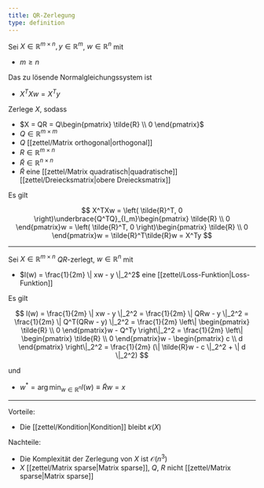 ```yaml
---
title: QR-Zerlegung
type: definition
---
```


Sei $X \in \mathbb{R}^{m \times n}, y \in \mathbb{R}^m$, $w \in \mathbb{R}^n$ mit
- $m \ge n$

Das zu lösende Normalgleichungssystem ist
- $X^TXw = X^Ty$

Zerlege $X$, sodass
- $X = QR = Q\begin{pmatrix} \tilde{R} \\ 0 \end{pmatrix}$
- $Q \in \mathbb{R}^{m \times m}$
- $Q$ [[zettel/Matrix orthogonal|orthogonal]]
- $R \in \mathbb{R}^{m \times n}$
- $\tilde{R} \in \mathbb{R}^{n \times n}$
- $\tilde{R}$ eine [[zettel/Matrix quadratisch|quadratische]] [[zettel/Dreiecksmatrix|obere Dreiecksmatrix]]

Es gilt

$$
	X^TXw = \left( \tilde{R}^T, 0 \right)\underbrace{Q^TQ}_{I_m}\begin{pmatrix} \tilde{R} \\ 0 \end{pmatrix}w = \left( \tilde{R}^T, 0 \right)\begin{pmatrix} \tilde{R} \\ 0 \end{pmatrix}w = \tilde{R}^T\tilde{R}w = X^Ty
$$

---

Sei $X \in \mathbb{R}^{m \times n}$ $QR$-zerlegt, $w \in \mathbb{R}^n$ mit
- $l(w) = \frac{1}{2m} \| xw - y \|_2^2$ eine [[zettel/Loss-Funktion|Loss-Funktion]]

Es gilt

$$
	l(w) = \frac{1}{2m} \| xw - y \|_2^2 = \frac{1}{2m} \| QRw - y \|_2^2 = \frac{1}{2m} \| Q^T(QRw - y) \|_2^2 = \frac{1}{2m} \left\| \begin{pmatrix}
		\tilde{R} \\ 0
	\end{pmatrix}w - Q^Ty \right\|_2^2 = \frac{1}{2m} \left\| \begin{pmatrix}
		\tilde{R} \\ 0
	\end{pmatrix}w - \begin{pmatrix}
		c \\ d
	\end{pmatrix} \right\|_2^2 = \frac{1}{2m} (\| \tilde{R}w - c \|_2^2 + \| d \|_2^2)
$$

und
- $w^* = \arg\min_{w \in \mathbb{R}^n} l(w) \equiv \tilde{R}w = x$

---

Vorteile:
- Die [[zettel/Kondition|Kondition]] bleibt $\kappa(X)$

Nachteile:
- Die Komplexität der Zerlegung von $X$ ist $\mathcal{O}(n^3)$
- $X$ [[zettel/Matrix sparse|Matrix sparse]], $Q$, $R$ nicht [[zettel/Matrix sparse|Matrix sparse]]